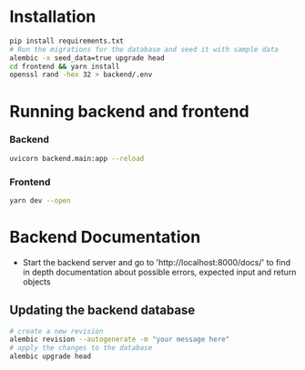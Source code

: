 # Installation

```bash
pip install requirements.txt
# Run the migrations for the database and seed it with sample data
alembic -x seed_data=true upgrade head
cd frontend && yarn install
openssl rand -hex 32 > backend/.env
```

# Running backend and frontend

### Backend

```bash
uvicorn backend.main:app --reload
```

### Frontend

```bash
yarn dev --open
```

# Backend Documentation

- Start the backend server and go to 'http://localhost:8000/docs/' to find in depth documentation about possible errors, expected input and return objects

## Updating the backend database

```bash
# create a new revision
alembic revision --autogenerate -m "your message here"
# apply the changes to the database
alembic upgrade head
```
